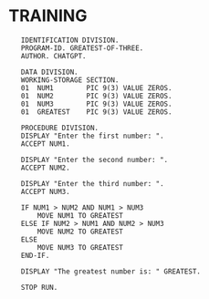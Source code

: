 # TRAINING
       IDENTIFICATION DIVISION.
       PROGRAM-ID. GREATEST-OF-THREE.
       AUTHOR. CHATGPT.

       DATA DIVISION.
       WORKING-STORAGE SECTION.
       01  NUM1        PIC 9(3) VALUE ZEROS.
       01  NUM2        PIC 9(3) VALUE ZEROS.
       01  NUM3        PIC 9(3) VALUE ZEROS.
       01  GREATEST    PIC 9(3) VALUE ZEROS.

       PROCEDURE DIVISION.
       DISPLAY "Enter the first number: ".
       ACCEPT NUM1.

       DISPLAY "Enter the second number: ".
       ACCEPT NUM2.

       DISPLAY "Enter the third number: ".
       ACCEPT NUM3.

       IF NUM1 > NUM2 AND NUM1 > NUM3
           MOVE NUM1 TO GREATEST
       ELSE IF NUM2 > NUM1 AND NUM2 > NUM3
           MOVE NUM2 TO GREATEST
       ELSE
           MOVE NUM3 TO GREATEST
       END-IF.

       DISPLAY "The greatest number is: " GREATEST.

       STOP RUN.
